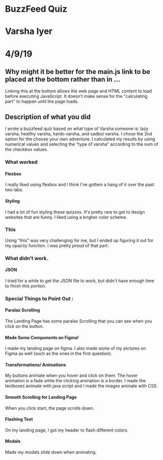# BuzzFeed Quiz
# Varsha Iyer
# 4/9/19

## Why might it be better for the main.js link to be placed at the bottom rather than in <head> ... </head>

Linking this at the bottom allows the web page and HTML content to load before executing JavaScript. It doesn't make sense for the "calculating part" to happen until the page loads. 

## Description of what you did
I wrote a buzzfeed quiz based on what type of Varsha someone is: lazy varsha, healthy varsha, hardo varsha, and sadboi varsha. I chose the 2nd option for the choose your own adventure. I calculated my results by using numerical values and selecting the "type of varsha" according to the sum of the checkbox values.
### What worked 
#### Flexbox
I really liked using flexbox and I think I've gottem a hang of it over the past two labs. 
#### Styling
I had a lot of fun styling these quizzes. It's pretty rare to get to design websites that are funny. I liked using a brigher color scheme. 
### This
Using "this" was very challenging for me, but I ended up figuring it out for my opacity function. I was pretty proud of that part. 


### What didn’t work.
#### JSON
I tried for a while to get the JSON file to work, but didn't have enough time to finish this portion. 

### Special Things to Point Out :
#### Paralax Scrolling
The Landing Page has some paralax Scrolling that you can see when you click on the button. 
#### Made Some Components on Figma!
I made my landing page on figma. I also made some of my pictures on Figma as well (such as the ones in the first question).
#### Transformations/ Animations
My buttons animate when you hover and click on them. The hover animation is a fade while the clicking animation is a border. I made the textboxes animate with java script and I made the images animate with CSS. 
#### Smooth Scrolling for Landing Page
When you click start, the page scrolls down. 
#### Flashing Text
On my landing page, I got my header to flash different colors. 
#### Modals
Made my modals slide down when animating. 